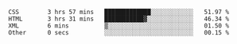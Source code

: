 <!--START_SECTION:waka-->

```text
CSS        3 hrs 57 mins   █████████████░░░░░░░░░░░░   51.97 %
HTML       3 hrs 31 mins   ███████████▓░░░░░░░░░░░░░   46.34 %
XML        6 mins          ▒░░░░░░░░░░░░░░░░░░░░░░░░   01.50 %
Other      0 secs          ░░░░░░░░░░░░░░░░░░░░░░░░░   00.15 %
```

<!--END_SECTION:waka-->
